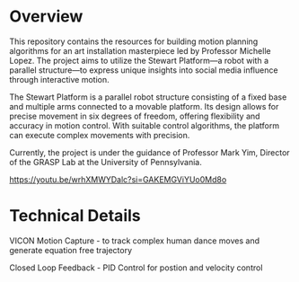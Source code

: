 # Overview
This repository contains the resources for building motion planning algorithms for an art installation masterpiece led by Professor Michelle Lopez. The project aims to utilize the Stewart Platform—a robot with a parallel structure—to express unique insights into social media influence through interactive motion.

The Stewart Platform is a parallel robot structure consisting of a fixed base and multiple arms connected to a movable platform. Its design allows for precise movement in six degrees of freedom, offering flexibility and accuracy in motion control. With suitable control algorithms, the platform can execute complex movements with precision.

Currently, the project is under the guidance of Professor Mark Yim, Director of the GRASP Lab at the University of Pennsylvania.


https://youtu.be/wrhXMWYDalc?si=GAKEMGViYUo0Md8o

# Technical Details

VICON Motion Capture - to track complex human dance moves and generate equation free trajectory

Closed Loop Feedback - PID Control for postion and velocity control 


